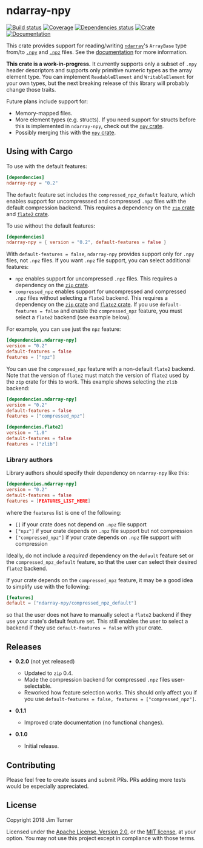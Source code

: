 # ndarray-npy

[![Build status](https://travis-ci.org/jturner314/ndarray-npy.svg?branch=master)](https://travis-ci.org/jturner314/ndarray-npy)
[![Coverage](https://codecov.io/gh/jturner314/ndarray-npy/branch/master/graph/badge.svg)](https://codecov.io/gh/jturner314/ndarray-npy)
[![Dependencies status](https://deps.rs/repo/github/jturner314/ndarray-npy/status.svg)](https://deps.rs/repo/github/jturner314/ndarray-npy)
[![Crate](https://img.shields.io/crates/v/ndarray-npy.svg)](https://crates.io/crates/ndarray-npy)
[![Documentation](https://docs.rs/ndarray-npy/badge.svg)](https://docs.rs/ndarray-npy)

This crate provides support for reading/writing [`ndarray`]'s `ArrayBase` type
from/to [`.npy`] and [`.npz`] files. See the
[documentation](https://docs.rs/ndarray-npy) for more information.

[`ndarray`]: https://github.com/bluss/ndarray
[`.npy`]: https://docs.scipy.org/doc/numpy/neps/npy-format.html
[`.npz`]: https://docs.scipy.org/doc/numpy/reference/generated/numpy.savez.html

**This crate is a work-in-progress.** It currently supports only a subset of
`.npy` header descriptors and supports only primitive numeric types as the
array element type. You can implement `ReadableElement` and `WritableElement`
for your own types, but the next breaking release of this library will probably
change those traits.

Future plans include support for:

* Memory-mapped files.
* More element types (e.g. structs). If you need support for structs before
  this is implemented in `ndarray-npy`, check out the [`npy` crate].
* Possibly merging this with the [`npy` crate].

[`npy` crate]: https://crates.io/crates/npy

## Using with Cargo

To use with the default features:

```toml
[dependencies]
ndarray-npy = "0.2"
```

The `default` feature set includes the `compressed_npz_default` feature, which
enables support for uncompresssed and compressed `.npz` files with the default
compression backend. This requires a dependency on the [`zip` crate] and
[`flate2` crate].

To use without the default features:

```toml
[dependencies]
ndarray-npy = { version = "0.2", default-features = false }
```

With `default-features = false`, `ndarray-npy` provides support only for `.npy`
files, not `.npz` files. If you want `.npz` file support, you can select
additional features:

* `npz` enables support for uncompressed `.npz` files. This requires a
  dependency on the [`zip` crate].
* `compressed_npz` enables support for uncompressed and compressed `.npz` files
  without selecting a `flate2` backend. This requires a dependency on the
  [`zip` crate] and [`flate2` crate]. If you use `default-features = false` and
  enable the `compressed_npz` feature, you must select a `flate2` backend (see
  example below).

For example, you can use just the `npz` feature:

```toml
[dependencies.ndarray-npy]
version = "0.2"
default-features = false
features = ["npz"]
```

You can use the `compressed_npz` feature with a non-default `flate2` backend.
Note that the version of `flate2` must match the version of `flate2` used by
the `zip` crate for this to work. This example shows selecting the `zlib`
backend:

```toml
[dependencies.ndarray-npy]
version = "0.2"
default-features = false
features = ["compressed_npz"]

[dependencies.flate2]
version = "1.0"
default-features = false
features = ["zlib"]
```

[`zip` crate]: https://crates.io/crates/zip
[`flate2` crate]: https://crates.io/crates/flate2

### Library authors

Library authors should specify their dependency on `ndarray-npy` like this:

```toml
[dependencies.ndarray-npy]
version = "0.2"
default-features = false
features = [FEATURES_LIST_HERE]
```

where the `features` list is one of the following:

* `[]` if your crate does not depend on `.npz` file support
* `["npz"]` if your crate depends on `.npz` file support but not compression
* `["compressed_npz"]` if your crate depends on `.npz` file support with compression

Ideally, do not include a *required* dependency on the `default` feature set or
the `compressed_npz_default` feature, so that the user can select their desired
`flate2` backend.

If your crate depends on the `compressed_npz` feature, it may be a good idea to
simplify use with the following:

```toml
[features]
default = ["ndarray-npy/compressed_npz_default"]
```

so that the user does not have to manually select a `flate2` backend if they
use your crate's default feature set. This still enables the user to select a
backend if they use `default-features = false` with your crate.

## Releases

* **0.2.0** (not yet released)

  * Updated to `zip` 0.4.
  * Made the compression backend for compressed `.npz` files user-selectable.
  * Reworked how feature selection works. This should only affect you if you
    use `default-features = false, features = ["compressed_npz"]`.

* **0.1.1**

  * Improved crate documentation (no functional changes).

* **0.1.0**

  * Initial release.

## Contributing

Please feel free to create issues and submit PRs. PRs adding more tests would
be especially appreciated.

## License

Copyright 2018 Jim Turner

Licensed under the [Apache License, Version 2.0](LICENSE-APACHE), or the [MIT
license](LICENSE-MIT), at your option. You may not use this project except in
compliance with those terms.
